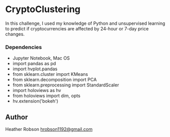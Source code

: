 # CryptoClustering

In this challenge, I used my knowledge of Python and unsupervised learning to predict if cryptocurrencies are affected by 24-hour or 7-day price changes.



### Dependencies
* Jupyter Notebook, Mac OS
* import pandas as pd
* import hvplot.pandas
* from sklearn.cluster import KMeans
* from sklearn.decomposition import PCA
* from sklearn.preprocessing import StandardScaler
* import holoviews as hv
* from holoviews import dim, opts
* hv.extension('bokeh')


## Author

Heather Robson 
hrobson1192@gmail.com

